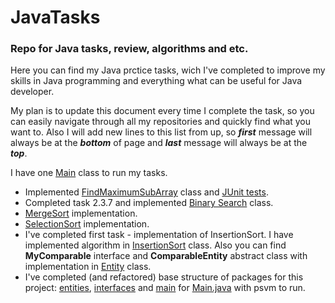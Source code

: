 <h1> JavaTasks </h1>
<h3>Repo for Java tasks, review, algorithms and etc.</h3> 

<p></p>
  Here you can find my Java prctice tasks, wich I've completed to improve my skills 
  in Java programming and everything what can be useful for Java developer.
<p></p>
  My plan is to update this document every time I complete the task, so you can easily 
  navigate through all my repositories and quickly find what you want to. Also I will add
  new lines to this list from up, so <b><em>first</em></b> message will always be at the <b><em>bottom</em></b> of page and
  <b><em>last</em></b> message will always be at the <b><em>top</em></b>.
<p></p>
  I have one <a href = "/src/main/Main.java">Main</a> class to run my tasks. 
<p></p>
  <ul>
    <li>
      Implemented <a href = "/src/main/java/entities/FindMaximumSubArray.java">FindMaximumSubArray</a> class and 
      <a href = "/src/test/java/entities/FindMaximumSubArrayTest.java>FindMaximumSubArrayTest</a>.
    </li>
    <li>
      Now with <b>Maven</b> and <a href = "/src/test/java">JUnit tests</a>.
    </li>
    <li> 
      Completed task 2.3.7 and implemented <a href = "/src/main/java/entities/BinarySearch.java">Binary Search</a> class.
    </li>
    <li> 
      <a href = "/src/main/java/entities/MergeSort.java">MergeSort</a> implementation.
    </li>
    <li> 
      <a href = "/src/main/java/entities/SelectionSort.java">SelectionSort</a> implementation.
    </li>
    <li>
      I've completed first task - implementation of InsertionSort. I have implemented algorithm in 
       <a href = "/src/main/java/entities/InsertionSort.java">InsertionSort</a> class. 
      Also you can find <b>MyComparable</b> interface and <b>ComparableEntity</b> abstract class with implementation in 
      <a href = "/src/Entities/Entity.java">Entity</a> class.     
    </li>
    <li>
      I've completed (and refactored) base structure of packages for this project:
       <a href = "/src/main/java/entities">entities</a>,
       <a href = "/src/main/java/interfaces">interfaces</a> and 
       <a href = "/src/main/java/main">main</a> for <a href = "/src/main/java/main/Main.java">Main.java</a> with psvm to run.
    </li>
  </ul>
